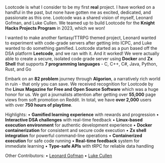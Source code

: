 Lootcode is what I consider to be my first **real** project. I have worked on a handful in the past, but none have gotten me as excited, dedicated, and passionate as this one. Lootcode was a shared vision of myself, Leonard Gofman, and Luke Cullen. We teamed up to build Lootcode for the **Knight Hacks Projects Program** in 2023, which we won!

I wanted to make another fantasy/TTRPG themed project, Leonard wanted to experiment with code-grade servers after getting into ICPC, and Luke wanted to do something gamified. Lootcode started as a pun based off the DSA platform **Leetcode**, and we ran with it. And it worked! We were actually able to create a secure, isolated code grade server using **Docker** and **Zx Shell** that supports **7 programming languages** - C, C++, C#, Java, Python, Rust, and Go

Embark on an **82 problem** journey through **Algorion**, a narratively rich world in ruin - that only you can save. We received recognition for Lootcode by the **Linux Magazine for Free and Open Source Software** which was a huge honor for us. We got a journalists attention after getting over **55,000** page views from soft promotion on Reddit. In total, we have **over 2,000** users with over **750 hours of playtime**.

Highlights:
• **Gamified learning experience** with rewards and progression
• **Interactive DSA challenges** with real-time feedback
• **Linux-based execution environment** for authentic development experience
• **Docker containerization** for consistent and secure code execution
• **Zx shell integration** for powerful command-line operations
• **Containerized execution** for safe code running
• **Real-time feedback** system for immediate learning
• **Type-safe APIs** with tRPC for reliable data handling

Other Contributors:
• [Leonard Gofman](https://www.linkedin.com/in/lgofman/)
• [Luke Cullen](https://www.linkedin.com/in/luke-cullen-319701305/)
